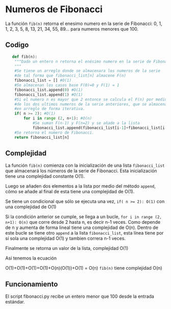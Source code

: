 # Numeros de Fibonacci

La función `fib(n)` retorna el enesimo numero en la serie de Fibonacci:
0, 1, 1, 2, 3, 5, 8, 13, 21, 34, 55, 89... para numeros menores que 100.

## Codigo

```python
   def fib(n):
    """Dado un entero n retorna el enésimo numero en la serie de Fibonacci
    """
    #Se tiene un arreglo donde se almacenara los numeros de la serie
    #de tal forma que fibonacci_list[n] almacene F(n)
    fibonacci_list = [] #O(1)
    #Se almacenan los casos base F(0)=0 y F(1) = 1
    fibonacci_list.append(0) #O(1)
    fibonacci_list.append(1) #O(1)
    #Si el numero n es mayor que 2 entonce se calcula el F(n) por medio
    #de los dos ultimos numeros de la serie anteriores, que se almacenados en
    #en arreglo de forma iterativa.
    if( n >= 2): #O(1)
        for i in range (2, n+1): #O(n)
            #Se suman F(n-1) y F(n=2) y se añade a la lista 
            fibonacci_list.append(fibonacci_list[i-1]+fibonacci_list[i-2]) #O(1)
    #Se retorna el numero de Fibonacci.
    return fibonacci_list[n]
```

## Complejidad

La función `fib(n)` comienza con la inicialización de una lista `fibonacci_list` que almacenará los números de la serie de Fibonacci. Esta inicialización tiene una complejidad constante O(1).
 
Luego se añaden dos elementos a la lista por medio del método `append`, cómo se añade al final de esta tiene una complejidad de O(1).
 
Se tiene un condicional que sólo se ejecuta una vez, `if( n >= 2): O(1)` con una complejidad de O(1)
 
Si la condición anterior se cumple, se llega a un bucle, `for i in range (2, n+1): O(n)` que corre desde 2 hasta n, es decir n-1 veces. Como depende de n y aumenta de forma lineal tiene una complejidad de O(n). Dentro de este bucle se tiene otro `append` a la lista `fibonacci_list`, esta línea tiene por sí sola una complejidad O(1) y tambien correra n-1 veces.
 
Finalmente se retorna un valor de la lista, complejidad O(1)
 
Así tenemos la ecuación
 
O(1)+O(1)+O(1)+O(1)+O(n)(O(1))+O(1) = O(n)
`fib(n)` tiene complejidad O(n)

## Funcionamiento

El script fibonacci.py recibe un entero menor que 100 desde la entrada estándar. 










